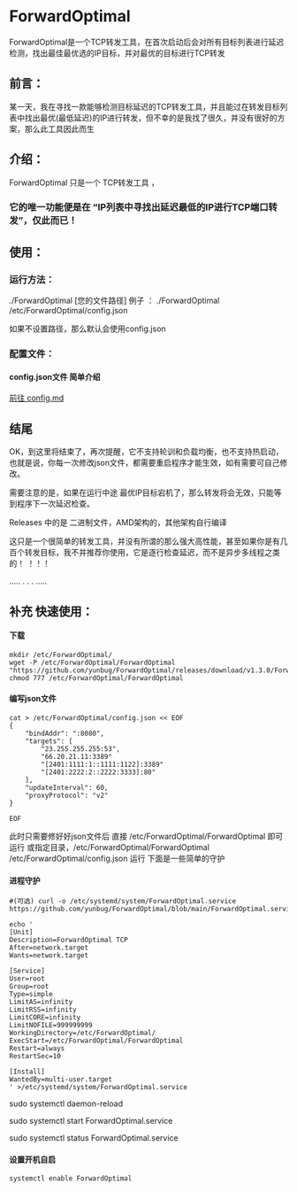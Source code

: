 # ForwardOptimal
ForwardOptimal是一个TCP转发工具，在首次启动后会对所有目标列表进行延迟检测，找出最佳最优选的IP目标，并对最优的目标进行TCP转发


## 前言：
   某一天，我在寻找一款能够检测目标延迟的TCP转发工具，并且能过在转发目标列表中找出最优(最低延迟)的IP进行转发，但不幸的是我找了很久，并没有很好的方案，那么此工具因此而生



## 介绍：
   ForwardOptimal 只是一个 TCP转发工具 ，
   ### 它的唯一功能便是在 “IP列表中寻找出延迟最低的IP进行TCP端口转发”，仅此而已！
   





## 使用：
### 运行方法：
   ./ForwardOptimal [您的文件路径]
   例子 ： ./ForwardOptimal /etc/ForwardOptimal/config.json

   如果不设置路径，那么默认会使用config.json
   
### 配置文件：
#### config.json文件 简单介绍


[前往 config.md](https://github.com/yunbug/ForwardOptimal/blob/main/config.md)




## 结尾
OK，到这里将结束了，再次提醒，它不支持轮训和负载均衡，也不支持热启动，也就是说，你每一次修改json文件，都需要重启程序才能生效，如有需要可自己修改。

需要注意的是，如果在运行中途 最优IP目标宕机了，那么转发将会无效，只能等到程序下一次延迟检查。

Releases 中的是 二进制文件，AMD架构的，其他架构自行编译

这只是一个很简单的转发工具，并没有所谓的那么强大高性能，甚至如果你是有几百个转发目标，我不并推荐你使用，它是逐行检查延迟，而不是异步多线程之类的！
！！！






.....
.
.
.
.....
## 补充 快速使用：

#### 下载

```
mkdir /etc/ForwardOptimal/
wget -P /etc/ForwardOptimal/ForwardOptimal "https://github.com/yunbug/ForwardOptimal/releases/download/v1.3.0/ForwardOptimal"
chmod 777 /etc/ForwardOptimal/ForwardOptimal
```

#### 编写json文件
```
cat > /etc/ForwardOptimal/config.json << EOF
{
    "bindAddr": ":8080",
    "targets": [
        "23.255.255.255:53",
        "66.20.21.11:3389"
        "[2401:1111:1::1111:1122]:3389"
        "[2401:2222:2::2222:3333]:80"
    ],
    "updateInterval": 60,
    "proxyProtocol": "v2"
}

EOF
```

此时只需要修好好json文件后
直接 /etc/ForwardOptimal/ForwardOptimal  即可运行
或指定目录，/etc/ForwardOptimal/ForwardOptimal /etc/ForwardOptimal/config.json 运行
下面是一些简单的守护

#### 进程守护
```
#(可选) curl -o /etc/systemd/system/ForwardOptimal.service https://github.com/yunbug/ForwardOptimal/blob/main/ForwardOptimal.service
```

```
echo ' 
[Unit]
Description=ForwardOptimal TCP
After=network.target
Wants=network.target

[Service]
User=root
Group=root
Type=simple
LimitAS=infinity
LimitRSS=infinity
LimitCORE=infinity
LimitNOFILE=999999999
WorkingDirectory=/etc/ForwardOptimal/
ExecStart=/etc/ForwardOptimal/ForwardOptimal
Restart=always
RestartSec=10

[Install]
WantedBy=multi-user.target
' >/etc/systemd/system/ForwardOptimal.service
```
sudo systemctl daemon-reload

sudo systemctl start ForwardOptimal.service

sudo systemctl status ForwardOptimal.service



#### 设置开机自启
```
systemctl enable ForwardOptimal

```
